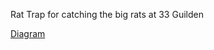 Rat Trap for catching the big rats at 33 Guilden

[Diagram](https://user-images.githubusercontent.com/24644507/236206822-c05da644-13eb-47e3-9aaf-92ebf04b9391.JPG)

